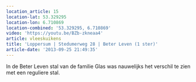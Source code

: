 ```yaml
---
location_article: 15
location-lat: 53.329295
location-lon: 6.710869
location-combined: '53.329295, 6.710869'
video: 'https://youtu.be/BZb-zkneaa4'
article: vleeskuikens
title: 'Loppersum | Stedumerweg 28 | Beter Leven (1 ster)'
article-date: '2013-09-25 21:49:35'
---
```


In de Beter Leven stal van de familie Glas was nauwelijks het verschil te zien met een reguliere stal.